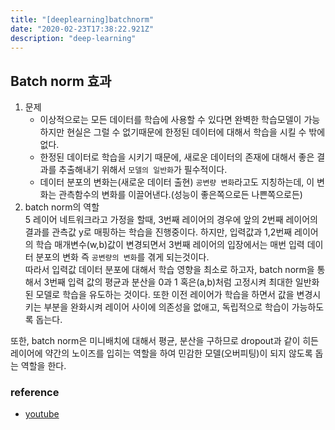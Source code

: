 ```yaml
---
title: "[deeplearning]batchnorm"
date: "2020-02-23T17:38:22.921Z"
description: "deep-learning"
---
```


## Batch norm 효과  
1. 문제  
    - 이상적으로는 모든 데이터를 학습에 사용할 수 있다면 완벽한 학습모델이 가능하지만 현실은 그럴 수 없기때문에 한정된 데이터에 대해서 학습을 시킬 수 밖에없다.
    - 한정된 데이터로 학습을 시키기 때문에, 새로운 데이터의 존재에 대해서 좋은 결과를 추출해내기 위해서 `모델의 일반화`가 필수적이다.
    - 데이터 분포의 변화는(새로운 데이터 출현) `공변량 변화`라고도 지칭하는데, 이 변화는 관측함수의 변화를 이끌어낸다.(성능이 좋은쪽으로든 나쁜쪽으로든)
2. batch norm의 역할  
5 레이어 네트워크라고 가정을 할때, 3번째 레이어의 경우에 앞의 2번째 레이어의 결과를 관측값 y로 매핑하는 학습을 진행중이다. 하지만, 입력값과 1,2번째 레이어의 학습 매개변수(w,b)값이 변경되면서 3번째 레이어의 입장에서는 매번 입력 데이터 분포의 변화 즉 `공변량의 변화`를 겪게 되는것이다.  
따라서 입력값 데이터 분포에 대해서 학습 영향을 최소로 하고자, batch norm을 통해서 3번째 입력 값의 평균과 분산을 0과 1 혹은(a,b)처럼 고정시켜 최대한 일반화된 모델로 학습을 유도하는 것이다. 또한 이전 레이어가 학습을 하면서 값을 변경시키는 부분을 완화시켜 레이어 사이에 의존성을 없애고, 독립적으로 학습이 가능하도록 돕는다.

또한, batch norm은 미니배치에 대해서 평균, 분산을 구하므로 dropout과 같이 히든 레이어에 약간의 노이즈를 입히는 역할을 하여 민감한 모델(오버피팅)이 되지 않도록 돕는 역할을 한다.

### reference
* [youtube](https://www.youtube.com/watch?v=nUUqwaxLnWs)